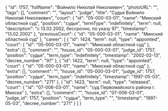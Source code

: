 {
    "id": 1757,
    "fullName": "Войнило Николай Николаевич",
    "photoURL": "",
    "tags": [],
    "comment": "",
    "layout": "judge",
    "title": "Судья Войнило Николай Николаевич",
    "court": {
        "id": "05-000-03-01",
        "name": "Минский областной суд",
        "position": "судья",
        "termType": "indefinitely",
        "term": null,
        "description": "c 13.02.2002, бессрочно, по указу 97",
        "timestamp": "13.02.2002"
    },
    "previousCourt": {
        "id": "05-000-03-01",
        "name": "Минский областной суд"
    },
    "career": [
        {
            "id": 1424,
            "term": null,
            "type": "appointed",
            "court": {
                "id": "05-000-03-01",
                "name": "Минский областной суд"
            },
            "extra": [],
            "comment": "",
            "house_id": "05-000-03-01",
            "judge_id": 1757,
            "position": "судья",
            "term_type": "indefinitely",
            "timestamp": "2002-02-13",
            "decree_number": "97"
        },
        {
            "id": 1422,
            "term": null,
            "type": "appointed",
            "court": {
                "id": "05-000-03-01",
                "name": "Минский областной суд"
            },
            "extra": [],
            "comment": "",
            "house_id": "05-000-03-01",
            "judge_id": 1757,
            "position": "судья",
            "term_type": "indefinitely",
            "timestamp": "1997-05-03",
            "decree_number": "271"
        },
        {
            "id": 1423,
            "term": null,
            "type": "released",
            "court": {
                "id": "07-006-03-01",
                "name": "суд Первомайского района г. Минска"
            },
            "extra": [],
            "comment": "",
            "house_id": "07-006-03-01",
            "judge_id": 1757,
            "position": "судья",
            "term_type": "",
            "timestamp": "1997-05-03",
            "decree_number": "271"
        }
    ]
}